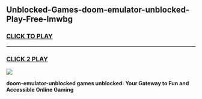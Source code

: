 
## Unblocked-Games-doom-emulator-unblocked-Play-Free-lmwbg
<h3>
<a href="https://premium76.site?title=doom-emulator-unblocked&ref=20M">CLICK TO PLAY</a></h3>
<hr>

<h3>
<a href="https://premium76.site?title=doom-emulator-unblocked&ref=20M">CLICK 2 PLAY</a>
  
</h3>

<a href="https://premium76.site?title=doom-emulator-unblocked&ref=19M"><img src="https://clearcache.store/games.png"></a>


**doom-emulator-unblocked games unblocked: Your Gateway to Fun and Accessible Online Gaming**
